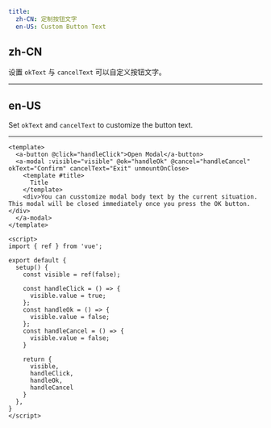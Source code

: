 ```yaml
title:
  zh-CN: 定制按钮文字
  en-US: Custom Button Text
```

## zh-CN

设置 `okText` 与 `cancelText` 可以自定义按钮文字。

---

## en-US

Set `okText` and `cancelText` to customize the button text.

---

```vue
<template>
  <a-button @click="handleClick">Open Modal</a-button>
  <a-modal :visible="visible" @ok="handleOk" @cancel="handleCancel" okText="Confirm" cancelText="Exit" unmountOnClose>
    <template #title>
      Title
    </template>
    <div>You can cusstomize modal body text by the current situation. This modal will be closed immediately once you press the OK button.</div>
  </a-modal>
</template>

<script>
import { ref } from 'vue';

export default {
  setup() {
    const visible = ref(false);

    const handleClick = () => {
      visible.value = true;
    };
    const handleOk = () => {
      visible.value = false;
    };
    const handleCancel = () => {
      visible.value = false;
    }

    return {
      visible,
      handleClick,
      handleOk,
      handleCancel
    }
  },
}
</script>
```
